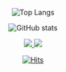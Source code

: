 <div align="center"> 
  
  ![Top Langs](https://github-readme-stats.vercel.app/api/top-langs/?username=dev-connor&layout=compact&theme=tokyonight) 
</div>

<div align="center"> 
  
  ![GitHub stats](https://github-readme-stats.vercel.app/api?username=dev-connor&show_icons=true&theme=tokyonight) 
</div>

<!--
[![Solved.ac Profile](http://mazassumnida.wtf/api/generate_badge?boj=connor)](https://solved.ac/connor)
-->

<p align="center">
    <a href="https://devconnor.tistory.com" target="_blank">
      <img src="https://img.shields.io/badge/Blog-EA4AAA?style=flat-square&logo=GitHub%20Sponsors&logoColor=white"/>
  </a>
  <a href="mailto:kor.connor@gmail.com" target="_blank">
    <img src="https://img.shields.io/badge/kor.connor@gmail.com-EA4335?style=flat-square&logo=Gmail&logoColor=white"/>
  </a>
</p>

<div align="center">
  
  [![Hits](https://hits.seeyoufarm.com/api/count/incr/badge.svg?url=https%3A%2F%2Fgithub.com%2Fdev-connor&count_bg=%235C91B7&title_bg=%23555555&icon=&icon_color=%23E7E7E7&title=views&edge_flat=false)](https://hits.seeyoufarm.com)
</div>
